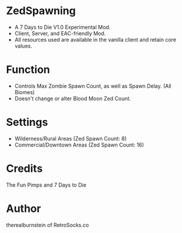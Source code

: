# ZedSpawning

* A 7 Days to Die V1.0 Experimental Mod.
* Client, Server, and EAC-friendly Mod.
* All resources used are available in the vanilla client and retain core values.

# Function
* Controls Max Zombie Spawn Count, as well as Spawn Delay. (All Biomes)
* Doesn't change or alter Blood Moon Zed Count.

# Settings
* Wilderness/Rural Areas (Zed Spawn Count: 8)
* Commercial/Downtown Areas (Zed Spawn Count: 16)

# Credits
The Fun Pimps and 7 Days to Die

# Author
therealburnstein of RetroSocks.co
